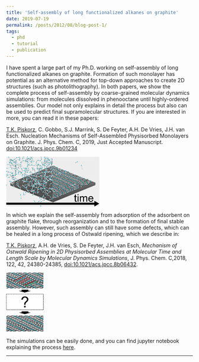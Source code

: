 ```yaml
---
title: 'Self-assembly of long functionalized alkanes on graphite'
date: 2019-07-19
permalink: /posts/2012/08/blog-post-1/
tags:
  - phd
  - tutorial
  - publication
---
```


I have spent a large part of my Ph.D. working on self-assembly of long functionalized alkanes on graphite. Formation of such monolayer has potential as an alternative method for top-down approaches to create 2D structures (such as photolithography). In both papers, we show the complete process of self-assembly by coarse-grained molecular dynamics simulations: from molecules dissolved in phenooctane until highly-ordered assemblies.  Our model not only explains in detail the process but also can be used to predict final supramolecular structures. If you are interested in more, you can read it in these papers:

<u>T.K. Piskorz</u>, C. Gobbo, S.J. Marrink, S. De Feyter, A.H. De Vries, J.H. van Esch. Nucleation Mechanisms of Self-Assembled Physisorbed Monolayers on Graphite. J. Phys. Chem. C, 2019, Just Accepted Manuscript. <a href="https://pubs.acs.org/doi/10.1021/acs.jpcc.9b01234"> doi:10.1021/acs.jpcc.9b01234</a>

<img src="/images/2019-07-21-blog-post.jpeg" width = "50%" align='middle'>

In which we explain the self-assembly from adsorption of the adsorbent on graphite flake, through reorganization and to the formation of final stable assembly. However, such assembly can still have some defects, which can be healed in a long process of Ostwald ripening, which we describe in:

<u>T.K. Piskorz</u>, A.H. de Vries, S. De Feyter, J.H. van Esch, <i>Mechanism of Ostwald Ripening in 2D Physisorbed Assemblies at Molecular Time and Length Scale by Molecular Dynamics Simulations</i>, J. Phys. Chem. C,2018, 122, 42, 24380-24385, <a href="https://doi.org/10.1021/acs.jpcc.8b06432">doi:10.1021/acs.jpcc.8b06432</a>.

<img src="/images/2019-07-21-blog-post-2.jpeg" width="20%">

The simulations can be easily done, and you can find jupyter notebook explaining the process [here](https://github.com/tkpiskorz/md_notebooks/blob/master/graphite/Graphite_tutorial.ipynb).


------

